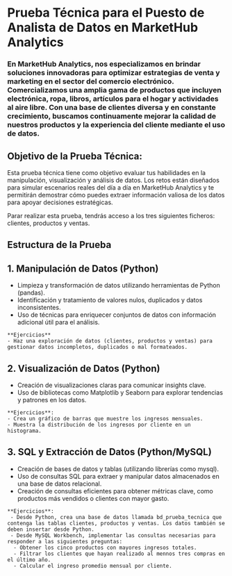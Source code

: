 
# Prueba Técnica para el Puesto de Analista de Datos en MarketHub Analytics


### En MarketHub Analytics, nos especializamos en brindar soluciones innovadoras para optimizar estrategias de venta y marketing en el sector del comercio electrónico. Comercializamos una amplia gama de productos que incluyen electrónica, ropa, libros, artículos para el hogar y actividades al aire libre. Con una base de clientes diversa y en constante crecimiento, buscamos continuamente mejorar la calidad de nuestros productos y la experiencia del cliente mediante el uso de datos.

## Objetivo de la Prueba Técnica:

Esta prueba técnica tiene como objetivo evaluar tus habilidades en la manipulación, visualización y análisis de datos. Los retos están diseñados para simular escenarios reales del día a día en MarketHub Analytics y te permitirán demostrar cómo puedes extraer información valiosa de los datos para apoyar decisiones estratégicas.

Parar realizar esta prueba, tendrás acceso a los tres siguientes ficheros: clientes, productos y ventas.

## Estructura de la Prueba

   ## 1. **Manipulación de Datos** (Python)
   - Limpieza y transformación de datos utilizando herramientas de Python (pandas).
   - Identificación y tratamiento de valores nulos, duplicados y datos inconsistentes.
   - Uso de técnicas para enriquecer conjuntos de datos con información adicional útil para el análisis.
  
    **Ejercicios**
    - Haz una exploración de datos (clientes, productos y ventas) para gestionar datos incompletos, duplicados o mal formateados.
  

   ## 2. **Visualización de Datos** (Python)
   - Creación de visualizaciones claras para comunicar insights clave.
   - Uso de bibliotecas como Matplotlib y Seaborn para explorar tendencias y patrones en los datos.

    **Ejercicios**:
    - Crea un gráfico de barras que muestre los ingresos mensuales.
    - Muestra la distribución de los ingresos por cliente en un histograma.


   ## 3. **SQL y Extracción de Datos** (Python/MySQL)
   - Creación de bases de datos y tablas (utilizando librerías como mysql).
   - Uso de consultas SQL para extraer y manipular datos almacenados en una base de datos relacional.
   - Creación de consultas eficientes para obtener métricas clave, como productos más vendidos o clientes con mayor gasto.

    **Ejercicios**:
     - Desde Python, crea una base de datos llamada bd_prueba_tecnica que contenga las tablas clientes, productos y ventas. Los datos también se deben insertar desde Python.
     - Desde MySQL Workbench, implementar las consultas necesarias para responder a las siguientes preguntas:
      - Obtener los cinco productos con mayores ingresos totales.
      - Filtrar los clientes que hayan realizado al mennos tres compras en el último año.
      - Calcular el ingreso promedio mensual por cliente.

